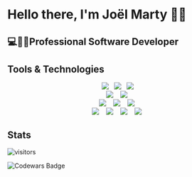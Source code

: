 <h1>Hello there, I'm Joël Marty 🙋‍♂️</h1>
<h2>💻👨‍💻Professional Software Developer</h2>



<h2>Tools & Technologies</h2>

<p align="center">
   <img src="https://img.shields.io/badge/.NET-512bd4.svg?&style=for-the-badge&logo=.net&logoColor=white" />&nbsp;&nbsp;
   <img src="https://img.shields.io/badge/html5%20-%23e34f26.svg?&style=for-the-badge&logo=html5&logoColor=white" />&nbsp;&nbsp;
   <img src="https://img.shields.io/badge/css3%20-%231572B6.svg?&style=for-the-badge&logo=css3&logoColor=white" />&nbsp;&nbsp;
   <br>
   <img src="https://img.shields.io/badge/react%20-%2361DAFB.svg?&style=for-the-badge&logo=react&logoColor=white" />&nbsp;&nbsp;&nbsp;
   <img src="https://img.shields.io/badge/node.js%20-%23339933.svg?&style=for-the-badge&logo=node.js&logoColor=white" />&nbsp;&nbsp;&nbsp;
   
   <br>
   <img src="https://img.shields.io/badge/GraphQL%20-1b5e3e.svg?&style=for-the-badge&logo=GraphQL&logoColor=white" />&nbsp;&nbsp;&nbsp;
   <img src="https://img.shields.io/badge/Raspberry%20Pi%20-2980b9.svg?&style=for-the-badge&logo=Raspberry%20Pi&logoColor=white" />&nbsp;&nbsp;&nbsp;
   <img src="https://img.shields.io/badge/Angular%20-b52e31.svg?&style=for-the-badge&logo=Angular&logoColor=white" />&nbsp;&nbsp;&nbsp;
   
   <br>
   <img src="https://img.shields.io/badge/Vue.js%20-4FC08D.svg?&style=for-the-badge&logo=Vue.js&logoColor=white" />&nbsp;&nbsp;&nbsp;
   <img src="https://img.shields.io/badge/Ruby%20-CC342D.svg?&style=for-the-badge&logo=Ruby&logoColor=white" />&nbsp;&nbsp;&nbsp;
   <img src="https://img.shields.io/badge/Docker%20-2496ED.svg?&style=for-the-badge&logo=Docker&logoColor=white" />&nbsp;&nbsp;&nbsp;
   <img src="https://img.shields.io/badge/Swift%20-FA7343.svg?&style=for-the-badge&logo=Swift&logoColor=white" />&nbsp;&nbsp;&nbsp;   
</p> 

<h2>Stats</h2>

![visitors](https://visitor-badge.glitch.me/badge?page_id=GBS-Joel.GBS.Joel)

![Codewars Badge](https://www.codewars.com/users/GBS-Joel/badges/micro)
